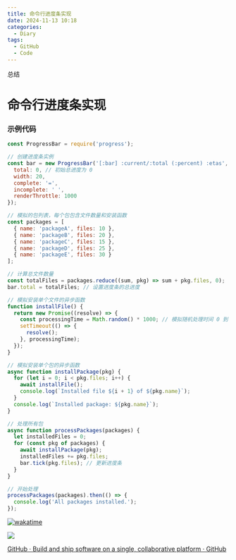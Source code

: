 ```yaml
---
title: 命令行进度条实现
date: 2024-11-13 10:18
categories:
  - Diary
tags:
  - GitHub
  - Code
---
```


总结

<!--more-->
# 命令行进度条实现


### 示例代码


```javascript
const ProgressBar = require('progress');

// 创建进度条实例
const bar = new ProgressBar('[:bar] :current/:total (:percent) :etas', {
  total: 0, // 初始总进度为 0
  width: 20,
  complete: '=',
  incomplete: ' ',
  renderThrottle: 1000
});

// 模拟的包列表，每个包包含文件数量和安装函数
const packages = [
  { name: 'packageA', files: 10 },
  { name: 'packageB', files: 20 },
  { name: 'packageC', files: 15 },
  { name: 'packageD', files: 25 },
  { name: 'packageE', files: 30 }
];

// 计算总文件数量
const totalFiles = packages.reduce((sum, pkg) => sum + pkg.files, 0);
bar.total = totalFiles; // 设置进度条的总进度

// 模拟安装单个文件的异步函数
function installFile() {
  return new Promise((resolve) => {
    const processingTime = Math.random() * 1000; // 模拟随机处理时间 0 到 1000 毫秒
    setTimeout(() => {
      resolve();
    }, processingTime);
  });
}

// 模拟安装单个包的异步函数
async function installPackage(pkg) {
  for (let i = 0; i < pkg.files; i++) {
    await installFile();
    console.log(`Installed file ${i + 1} of ${pkg.name}`);
  }
  console.log(`Installed package: ${pkg.name}`);
}

// 处理所有包
async function processPackages(packages) {
  let installedFiles = 0;
  for (const pkg of packages) {
    await installPackage(pkg);
    installedFiles += pkg.files;
    bar.tick(pkg.files); // 更新进度条
  }
}

// 开始处理
processPackages(packages).then(() => {
  console.log('All packages installed.');
});
```


[![wakatime](https://wakatime.com/badge/user/4aef0b9f-abc7-4905-975d-60e64090a2f6.svg)](https://wakatime.com/@4aef0b9f-abc7-4905-975d-60e64090a2f6)

<picture>
  <source
    srcset="https://github-readme-stats.vercel.app/api?username=duanbiao2000&show_icons=true&theme=dark"
    media="(prefers-color-scheme: dark)"
  />
  <source
    srcset="https://github-readme-stats.vercel.app/api?username=duanbiao2000&show_icons=true"
    media="(prefers-color-scheme: light), (prefers-color-scheme: no-preference)"
  />
  <img src="https://github-readme-stats.vercel.app/api?username=duanbiao2000&show_icons=true" />
</picture>


[GitHub · Build and ship software on a single, collaborative platform · GitHub](https://github.com)


